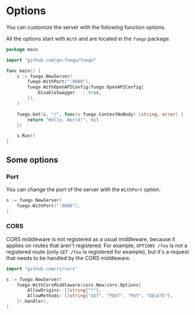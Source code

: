 # Options

You can customize the server with the following function options.

All the options start with `With` and are located in the `fuego` package.

```go
package main

import "github.com/go-fuego/fuego"

func main() {
	s := fuego.NewServer(
		fuego.WithPort(":8080"),
		fuego.WithOpenAPIConfig(fuego.OpenAPIConfig{
			DisableSwagger   : true,
		}),
	)

	fuego.Get(s, "/", func(c fuego.ContextNoBody) (string, error) {
		return "Hello, World!", nil
	})

	s.Run()
}
```

## Some options

### Port

You can change the port of the server with the `WithPort` option.

```go
s := fuego.NewServer(
	fuego.WithPort(":8080"),
)
```

### CORS

CORS middleware is not registered as a usual middleware, because it applies on routes that aren't registered. For example, `OPTIONS /foo` is not a registered route (only `GET /foo` is registered for example), but it's a request that needs to be handled by the CORS middleware.

```go
import "github.com/rs/cors"

s := fuego.NewServer(
	fuego.WithCorsMiddleware(cors.New(cors.Options{
		AllowOrigins: []string{"*"},
		AllowMethods: []string{"GET", "POST", "PUT", "DELETE"},
	}).Handler),
)
```
